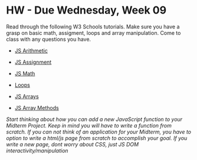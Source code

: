 # HW - Due Wednesday, Week 09

Read through the following W3 Schools tutorials. Make sure you have a grasp on basic math, assigment, loops and array manipulation. Come to class with any questions you have.

- [JS Arithmetic](https://www.w3schools.com/js/js_arithmetic.asp)
- [JS Assignment](https://www.w3schools.com/js/js_arithmetic.asp)
- [JS Math](https://www.w3schools.com/js/js_math.asp)

- [Loops](https://www.w3schools.com/js/js_loop_for.asp)

- [JS Arrays](https://www.w3schools.com/js/js_arrays.asp)
- [JS Array Methods](https://www.w3schools.com/js/js_array_methods.asp)

*Start thinking about how you can add a new JavaScript function to your Midterm Project.
Keep in mind you will have to write a function from scratch. If you can not think of an application for your Midterm, you have to option to write a html/js page from scratch to accomplish your goal. If you write a new page, dont worry about CSS, just JS DOM interactivity/manipulation*
